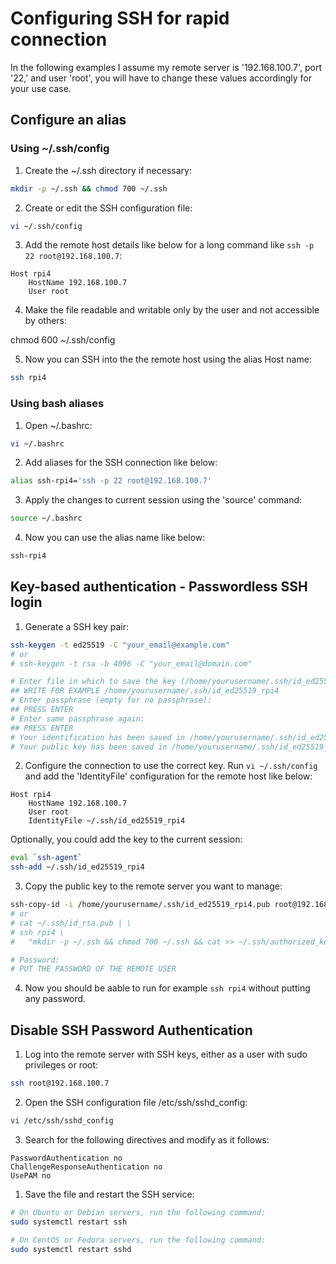 
# Configuring SSH for rapid connection

In the following examples I assume my remote server is '192.168.100.7', port '22,' and user 'root', you will have to change these values accordingly for your use case.

## Configure an alias

### Using ~/.ssh/config

1. Create the ~/.ssh directory if necessary:

```sh
mkdir -p ~/.ssh && chmod 700 ~/.ssh
```

2. Create or edit the SSH configuration file:

```sh
vi ~/.ssh/config
```

3. Add the remote host details like below for a long command like `ssh -p 22 root@192.168.100.7`:

```
Host rpi4
    HostName 192.168.100.7
    User root
```

4. Make the file readable and writable only by the user and not accessible by others:

chmod 600 ~/.ssh/config

5. Now you can SSH into the the remote host using the alias Host name:

```sh
ssh rpi4
```

### Using bash aliases

1. Open ~/.bashrc:

```sh
vi ~/.bashrc
```

2. Add aliases for the SSH connection like below:

```sh
alias ssh-rpi4='ssh -p 22 root@192.168.100.7'
```

3. Apply the changes to current session using the 'source' command:

```sh
source ~/.bashrc
```

4. Now you can use the alias name like below:

```sh
ssh-rpi4
```

## Key-based authentication - Passwordless SSH login

1. Generate a SSH key pair:

```sh
ssh-keygen -t ed25519 -C "your_email@example.com"
# or
# ssh-keygen -t rsa -b 4096 -C "your_email@domain.com"

# Enter file in which to save the key (/home/yourusername/.ssh/id_ed25519):
## WRITE FOR EXAMPLE /home/yourusername/.ssh/id_ed25519_rpi4
# Enter passphrase (empty for no passphrase):
## PRESS ENTER
# Enter same passphrase again:
## PRESS ENTER
# Your identification has been saved in /home/yourusername/.ssh/id_ed25519_rpi4
# Your public key has been saved in /home/yourusername/.ssh/id_ed25519_rpi4.pub
```

2. Configure the connection to use the correct key. Run `vi ~/.ssh/config` and add the 'IdentityFile' configuration for the remote host like below:

```
Host rpi4
    HostName 192.168.100.7
    User root
    IdentityFile ~/.ssh/id_ed25519_rpi4
```

Optionally, you could add the key to the current session:

```sh
eval `ssh-agent`
ssh-add ~/.ssh/id_ed25519_rpi4
```

3. Copy the public key to the remote server you want to manage:

```sh
ssh-copy-id -i /home/yourusername/.ssh/id_ed25519_rpi4.pub root@192.168.100.7
# or
# cat ~/.ssh/id_rsa.pub | \
# ssh rpi4 \
#   "mkdir -p ~/.ssh && chmod 700 ~/.ssh && cat >> ~/.ssh/authorized_keys && chmod 600 ~/.ssh/authorized_keys"

# Password:
# PUT THE PASSWORD OF THE REMOTE USER
```

4. Now you should be aable to run for example `ssh rpi4` without putting any password.

## Disable SSH Password Authentication

1. Log into the remote server with SSH keys, either as a user with sudo privileges or root:

```sh
ssh root@192.168.100.7
```

2. Open the SSH configuration file /etc/ssh/sshd_config:

```sh
vi /etc/ssh/sshd_config
```

3. Search for the following directives and modify as it follows:

```
PasswordAuthentication no
ChallengeResponseAuthentication no
UsePAM no
```

1. Save the file and restart the SSH service:

```sh
# On Ubuntu or Debian servers, run the following command:
sudo systemctl restart ssh

# On CentOS or Fedora servers, run the following command:
sudo systemctl restart sshd
```
